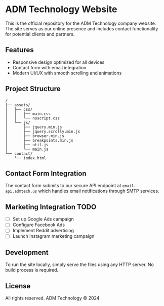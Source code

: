 # ADM Technology Website

This is the official repository for the ADM Technology company website. The site serves as our online presence and includes contact functionality for potential clients and partners.

## Features

- Responsive design optimized for all devices
- Contact form with email integration
- Modern UI/UX with smooth scrolling and animations

## Project Structure

```
/
├── assets/
│   ├── css/
│   │   ├── main.css
│   │   └── noscript.css
│   └── js/
│       ├── jquery.min.js
│       ├── jquery.scrolly.min.js
│       ├── browser.min.js
│       ├── breakpoints.min.js
│       ├── util.js
│       └── main.js
└── contact/
    └── index.html
```

## Contact Form Integration

The contact form submits to our secure API endpoint at `email-api.admtech.us` which handles email notifications through SMTP services.

## Marketing Integration TODO

- [ ] Set up Google Ads campaign
- [ ] Configure Facebook Ads
- [ ] Implement Reddit advertising
- [ ] Launch Instagram marketing campaign

## Development

To run the site locally, simply serve the files using any HTTP server. No build process is required.

## License

All rights reserved. ADM Technology © 2024
